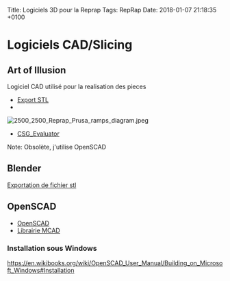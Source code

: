 Title:  Logiciels 3D pour la Reprap
Tags: RepRap
Date:   2018-01-07 21:18:35 +0100


# Logiciels CAD/Slicing

## Art of Illusion

Logiciel CAD utilisé pour la realisation des pieces

* [Export STL](http://forums.reprap.org/read.php?12,10052)
* 
![2500_2500_Reprap_Prusa_ramps_diagram.jpeg](2500_2500_Reprap_Prusa_ramps_diagram.jpeg)
* [CSG_Evaluator](http://reprap.org/wiki/Builders/Metalab/AoI_CSG_Evaluator)

Note: Obsolète, j'utilise OpenSCAD

## Blender

[Exportation de fichier stl](http://www.google.fr/url?sa=t&rct=j&q=&esrc=s&source=web&cd=1&ved=0CDQQFjAA&url=http%3A%2F%2Fsupport.ponoko.com%2Fentries%2F21531613-How-to-export-a-STL-design-file-using-Blender-2-6-&ei=FfbPUaqHDo_VsgbEjIGYAQ&usg=AFQjCNFCXZWBJFAMVZMzzFvHp4YdoMiJRg&sig2=st3E-IgUgZrY_hEkfyDN5w&bvm=bv.48572450,d.Yms)

  [1]: http://www.thingiverse.com/thing:4249/#files
  [2]: http://www.thingiverse.com/thing:263620/#files

## OpenSCAD

* [OpenSCAD](http://www.openscad.org/)
* [Librairie MCAD](https://github.com/openscad/MCAD)

### Installation sous Windows

<https://en.wikibooks.org/wiki/OpenSCAD_User_Manual/Building_on_Microsoft_Windows#Installation>

